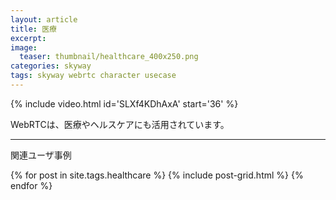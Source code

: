 ```yaml
---
layout: article
title: 医療
excerpt: 
image:
  teaser: thumbnail/healthcare_400x250.png
categories: skyway
tags: skyway webrtc character usecase
---
```


{% include video.html id='SLXf4KDhAxA' start='36' %}

WebRTCは、医療やヘルスケアにも活用されています。

<hr>

関連ユーザ事例

<div class="tiles">
{% for post in site.tags.healthcare %}
  {% include post-grid.html %}
{% endfor %}
</div><!-- /.tiles -->
